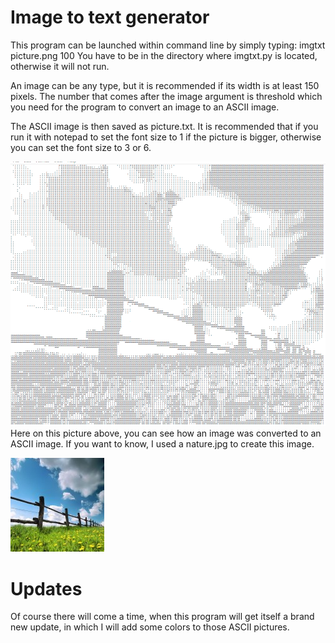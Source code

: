 # Image to text generator
This program can be launched within command line by simply typing: imgtxt picture.png 100
You have to be in the directory where imgtxt.py is located, otherwise it will not run.

An image can be any type, but it is recommended if its width is at least 150 pixels. The number that comes after the image argument is threshold which you need for the program to convert an image to an ASCII image.

The ASCII image is then saved as picture.txt. It is recommended that if you run it with notepad to set the font size to 1 if the picture is bigger, otherwise you can set the font size to 3 or 6.

![Alt Text](https://raw.githubusercontent.com/AnaZ083c/Image-to-text-generator/master/git-screenshot.PNG "This is how a converted image looks like")
Here on this picture above, you can see how an image was converted to an ASCII image. If you want to know, I used a nature.jpg to create this image.

![Alt Text](https://github.com/AnaZ083c/Image-to-text-generator/blob/master/nature.jpg "The picture I used - nature.jpg")

# Updates
Of course there will come a time, when this program will get itself a brand new update, in which I will add some colors to those ASCII pictures.
